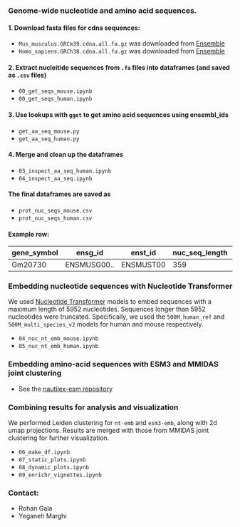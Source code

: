 
### Genome-wide nucleotide and amino acid sequences.

#### 1. Download fasta files for cdna sequences:

 - `Mus_musculus.GRCm39.cdna.all.fa.gz` was downloaded from [Ensemble](https://useast.ensembl.org/Mus_musculus/Info/Index)
 - `Homo_sapiens.GRCh38.cdna.all.fa.gz` was downloaded from [Ensemble](https://useast.ensembl.org/Homo_sapiens/Info/Index)

#### 2. Extract nucleitide sequences from `.fa` files into dataframes (and saved as `.csv` files)

 - `00_get_seqs_mouse.ipynb`
 - `00_get_seqs_human.ipynb`

####  3. Use lookups with `gget` to get amino acid sequences using ensembl_ids

 - `get_aa_seq_mouse.py`
 - `get_aa_seq_human.py`

#### 4. Merge and clean up the dataframes

 - `03_inspect_aa_seq_human.ipynb`
 - `04_inspect_aa_seq.ipynb`

#### The final dataframes are saved as 

 - `prot_nuc_seqs_mouse.csv` 
 - `prot_nuc_seqs_human.csv`

#### Example row: 

|gene_symbol|ensg_id|enst_id|nuc_seq_length|aa_seq_length|nuc_aa_seq_ratio|chromosome|start|end|strand|nuc_seq|aa_seq|
|---|---|---|---|---|---|---|---|---|---|---|---|
|Gm20730|ENSMUSG00.. |ENSMUST00 |359|119.0|3.01|GRCm39:6|430 |4305 |-1.0|ATGAGGTGC |MRCLAEFLR.

### Embedding nucleotide sequences with Nucleotide Transformer

We used [Nucleotide Transformer](https://github.com/instadeepai/nucleotide-transformer) models to embed sequences with a maximum length of 5952 nucleotides. Sequences longer than 5952 nucleotides were truncated. Specifically, we used the `500M_human_ref` and `500M_multi_species_v2` models for human and mouse respectively.

 - `04_nuc_nt_emb_mouse.ipynb`
 - `05_nuc_nt_emb_human.ipynb`

### Embedding amino-acid sequences with ESM3 and MMIDAS joint clustering

 - See the [nautilex-esm repository](https://github.com/alleninstitute/nautilex-esm/)

### Combining results for analysis and visualization

We performed Leiden clustering for `nt-emb` and `esm3-emb`, along with 2d umap projections. Results are merged with those from MMIDAS joint clustering for further visualization. 

 - `06_make_df.ipynb`
 - `07_static_plots.ipynb`
 - `08_dynamic_plots.ipynb`
 - `09_enrichr_vignettes.ipynb`

### Contact:

 - Rohan Gala
 - Yeganeh Marghi